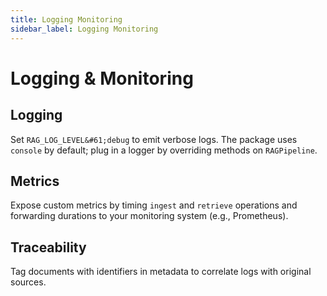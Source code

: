 ```yaml
---
title: Logging Monitoring
sidebar_label: Logging Monitoring
---
```


# Logging & Monitoring

## Logging
Set `RAG_LOG_LEVEL&#61;debug` to emit verbose logs. The package uses `console` by default; plug in a logger by overriding methods on `RAGPipeline`.

## Metrics
Expose custom metrics by timing `ingest` and `retrieve` operations and forwarding durations to your monitoring system (e.g., Prometheus).

## Traceability
Tag documents with identifiers in metadata to correlate logs with original sources.
